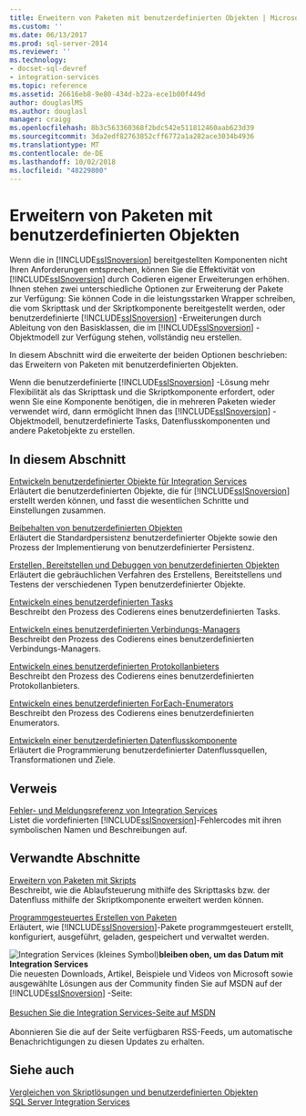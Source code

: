```yaml
---
title: Erweitern von Paketen mit benutzerdefinierten Objekten | Microsoft-Dokumentation
ms.custom: ''
ms.date: 06/13/2017
ms.prod: sql-server-2014
ms.reviewer: ''
ms.technology:
- docset-sql-devref
- integration-services
ms.topic: reference
ms.assetid: 26616eb8-9e80-434d-b22a-ece1b00f449d
author: douglaslMS
ms.author: douglasl
manager: craigg
ms.openlocfilehash: 8b3c563360368f2bdc542e511812460aab623d39
ms.sourcegitcommit: 3da2edf82763852cff6772a1a282ace3034b4936
ms.translationtype: MT
ms.contentlocale: de-DE
ms.lasthandoff: 10/02/2018
ms.locfileid: "48229800"
---
```

# <a name="extending-packages-with-custom-objects"></a>Erweitern von Paketen mit benutzerdefinierten Objekten
  Wenn die in [!INCLUDE[ssISnoversion](../../includes/ssisnoversion-md.md)] bereitgestellten Komponenten nicht Ihren Anforderungen entsprechen, können Sie die Effektivität von [!INCLUDE[ssISnoversion](../../includes/ssisnoversion-md.md)] durch Codieren eigener Erweiterungen erhöhen. Ihnen stehen zwei unterschiedliche Optionen zur Erweiterung der Pakete zur Verfügung: Sie können Code in die leistungsstarken Wrapper schreiben, die vom Skripttask und der Skriptkomponente bereitgestellt werden, oder benutzerdefinierte [!INCLUDE[ssISnoversion](../../includes/ssisnoversion-md.md)] -Erweiterungen durch Ableitung von den Basisklassen, die im [!INCLUDE[ssISnoversion](../../includes/ssisnoversion-md.md)] -Objektmodell zur Verfügung stehen, vollständig neu erstellen.  
  
 In diesem Abschnitt wird die erweiterte der beiden Optionen beschrieben: das Erweitern von Paketen mit benutzerdefinierten Objekten.  
  
 Wenn die benutzerdefinierte [!INCLUDE[ssISnoversion](../../includes/ssisnoversion-md.md)] -Lösung mehr Flexibilität als das Skripttask und die Skriptkomponente erfordert, oder wenn Sie eine Komponente benötigen, die in mehreren Paketen wieder verwendet wird, dann ermöglicht Ihnen das [!INCLUDE[ssISnoversion](../../includes/ssisnoversion-md.md)] -Objektmodell, benutzerdefinierte Tasks, Datenflusskomponenten und andere Paketobjekte zu erstellen.  
  
## <a name="in-this-section"></a>In diesem Abschnitt  
 [Entwickeln benutzerdefinierter Objekte für Integration Services](developing-custom-objects-for-integration-services.md)  
 Erläutert die benutzerdefinierten Objekte, die für [!INCLUDE[ssISnoversion](../../includes/ssisnoversion-md.md)] erstellt werden können, und fasst die wesentlichen Schritte und Einstellungen zusammen.  
  
 [Beibehalten von benutzerdefinierten Objekten](persisting-custom-objects.md)  
 Erläutert die Standardpersistenz benutzerdefinierter Objekte sowie den Prozess der Implementierung von benutzerdefinierter Persistenz.  
  
 [Erstellen, Bereitstellen und Debuggen von benutzerdefinierten Objekten](building-deploying-and-debugging-custom-objects.md)  
 Erläutert die gebräuchlichen Verfahren des Erstellens, Bereitstellens und Testens der verschiedenen Typen benutzerdefinierter Objekte.  
  
 [Entwickeln eines benutzerdefinierten Tasks](task/developing-a-custom-task.md)  
 Beschreibt den Prozess des Codierens eines benutzerdefinierten Tasks.  
  
 [Entwickeln eines benutzerdefinierten Verbindungs-Managers](connection-manager/developing-a-custom-connection-manager.md)  
 Beschreibt den Prozess des Codierens eines benutzerdefinierten Verbindungs-Managers.  
  
 [Entwickeln eines benutzerdefinierten Protokollanbieters](log-provider/developing-a-custom-log-provider.md)  
 Beschreibt den Prozess des Codierens eines benutzerdefinierten Protokollanbieters.  
  
 [Entwickeln eines benutzerdefinierten ForEach-Enumerators](foreach-enumerator/developing-a-custom-foreach-enumerator.md)  
 Beschreibt den Prozess des Codierens eines benutzerdefinierten Enumerators.  
  
 [Entwickeln einer benutzerdefinierten Datenflusskomponente](data-flow/developing-a-custom-data-flow-component.md)  
 Erläutert die Programmierung benutzerdefinierter Datenflussquellen, Transformationen und Ziele.  
  
## <a name="reference"></a>Verweis  
 [Fehler- und Meldungsreferenz von Integration Services](../integration-services-error-and-message-reference.md)  
 Listet die vordefinierten [!INCLUDE[ssISnoversion](../../includes/ssisnoversion-md.md)]-Fehlercodes mit ihren symbolischen Namen und Beschreibungen auf.  
  
## <a name="related-sections"></a>Verwandte Abschnitte  
 [Erweitern von Paketen mit Skripts](../extending-packages-scripting/extending-packages-with-scripting.md)  
 Beschreibt, wie die Ablaufsteuerung mithilfe des Skripttasks bzw. der Datenfluss mithilfe der Skriptkomponente erweitert werden können.  
  
 [Programmgesteuertes Erstellen von Paketen](../building-packages-programmatically/building-packages-programmatically.md)  
 Erläutert, wie [!INCLUDE[ssISnoversion](../../includes/ssisnoversion-md.md)]-Pakete programmgesteuert erstellt, konfiguriert, ausgeführt, geladen, gespeichert und verwaltet werden.  
  
![Integration Services (kleines Symbol)](../media/dts-16.gif "Integration Services (kleines Symbol)")**bleiben oben, um das Datum mit Integration Services** <br /> Die neuesten Downloads, Artikel, Beispiele und Videos von Microsoft sowie ausgewählte Lösungen aus der Community finden Sie auf MSDN auf der [!INCLUDE[ssISnoversion](../../includes/ssisnoversion-md.md)] -Seite:<br /><br /> [Besuchen Sie die Integration Services-Seite auf MSDN](http://go.microsoft.com/fwlink/?LinkId=136655)<br /><br /> Abonnieren Sie die auf der Seite verfügbaren RSS-Feeds, um automatische Benachrichtigungen zu diesen Updates zu erhalten.  
  
## <a name="see-also"></a>Siehe auch  
 [Vergleichen von Skriptlösungen und benutzerdefinierten Objekten](../extending-packages-scripting/comparing-scripting-solutions-and-custom-objects.md)   
 [SQL Server Integration Services](../sql-server-integration-services.md)  
  
  
